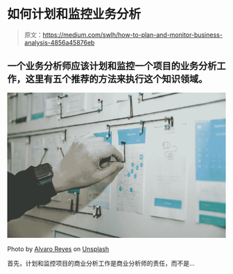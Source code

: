 # 如何计划和监控业务分析

> 原文：<https://medium.com/swlh/how-to-plan-and-monitor-business-analysis-4856a45876eb>

## 一个业务分析师应该计划和监控一个项目的业务分析工作，这里有五个推荐的方法来执行这个知识领域。

![](img/9598a9986c781ab3ac9f9477d9a99b1c.png)

Photo by [Alvaro Reyes](https://unsplash.com/photos/qWwpHwip31M?utm_source=unsplash&utm_medium=referral&utm_content=creditCopyText) on [Unsplash](https://unsplash.com/search/photos/planning?utm_source=unsplash&utm_medium=referral&utm_content=creditCopyText)

首先，计划和监控项目的商业分析工作是商业分析师的责任，而不是…